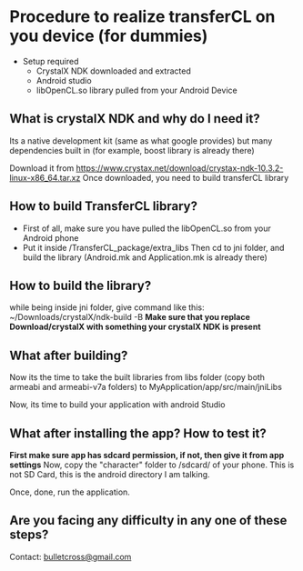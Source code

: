 # Procedure to realize transferCL on you device (for dummies)

* Setup required
    * CrystalX NDK downloaded and extracted
    * Android studio
    * libOpenCL.so library pulled from your Android Device

## What is crystalX NDK and why do I need it?
Its a native development kit (same as what google provides) but many
dependencies built in (for example, boost library is already there)

Download it from https://www.crystax.net/download/crystax-ndk-10.3.2-linux-x86_64.tar.xz
Once downloaded, you need to build transferCL library

## How to build TransferCL library?
* First of all, make sure you have pulled the libOpenCL.so from your Android phone
* Put it inside /TransferCL_package/extra_libs
Then cd to jni folder, and build the library (Android.mk and Application.mk is already there)

## How to build the library?
while being inside jni folder, give command like this:
~/Downloads/crystalX/ndk-build -B
**Make sure that you replace Download/crystalX with something your crystalX NDK is present**

## What after building?
Now its the time to take the built libraries from libs folder (copy both armeabi and armeabi-v7a folders)
to MyApplication/app/src/main/jniLibs

Now, its time to build your application with android Studio

## What after installing the app? How to test it?
**First make sure app has sdcard permission, if not, then give it from app settings**
Now, copy the "character" folder to /sdcard/ of your phone. This is not SD Card, this is
the android directory I am talking.

Once, done, run the application.

## Are you facing any difficulty in any one of these steps?
Contact: bulletcross@gmail.com 
